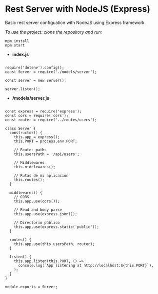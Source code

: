 # Rest Server with NodeJS (Express)

Basic rest server configuation with NodeJS using Express framework.

*To use the project: clone the repository and run:*

```
npm install
npm start
```

- **index.js**
```

require('dotenv').config();
const Server = require('./models/server');

const server = new Server();

server.listen();

```

- **/models/server.js**
```

const express = require('express');
const cors = require('cors');
const router = require('../routes/users');

class Server {
  constructor() {
    this.app = express();
    this.PORT = process.env.PORT;

    // Routes paths
    this.usersPath = '/api/users';

    // Middlewares
    this.middlewares();

    // Rutas de mi aplicacion
    this.routes();
  }

  middlewares() {
    // CORS
    this.app.use(cors());

    // Read and body parse
    this.app.use(express.json());

    // Directorio público
    this.app.use(express.static('public'));
  }

  routes() {
    this.app.use(this.usersPath, router);
  }

  listen() {
    this.app.listen(this.PORT, () =>
      console.log(`App listening at http://localhost:${this.PORT}`),
    );
  }
}

module.exports = Server;


```